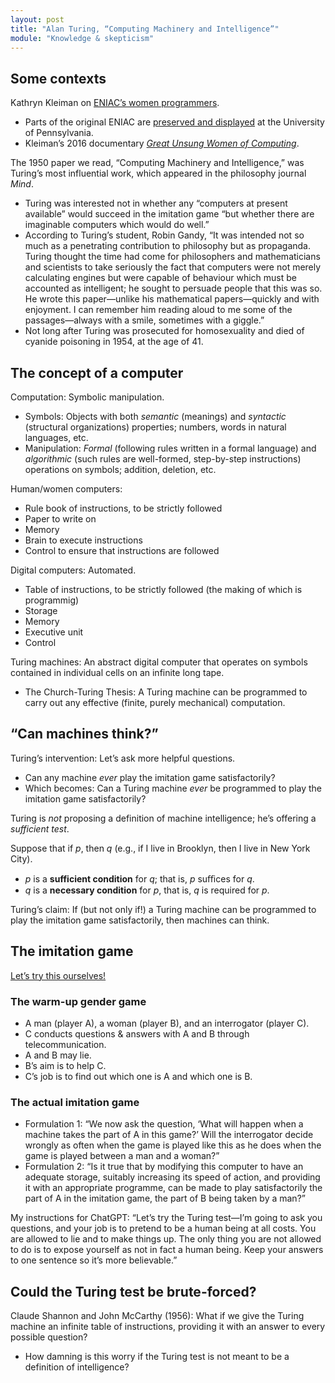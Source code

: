 ```yaml
---
layout: post
title: "Alan Turing, “Computing Machinery and Intelligence”"
module: "Knowledge & skepticism"
---
```


## Some contexts

Kathryn Kleiman on [ENIAC’s women programmers](https://youtu.be/Zevt2blQyVs?si=_biFKZVIcsJ2_aUP).

- Parts of the original ENIAC are [preserved and displayed](https://www.seas.upenn.edu/about/history-heritage/eniac/) at the University of Pennsylvania.
- Kleiman’s 2016 documentary [*Great Unsung Women of Computing*](https://www.kanopy.com/en/product/great-unsung-women-computing).

The 1950 paper we read, “Computing Machinery and Intelligence,” was Turing’s most influential work, which appeared in the philosophy journal *Mind*.

- Turing was interested not in whether any “computers at present available” would succeed in the imitation game “but whether there are imaginable computers which would do well.”
- According to Turing’s student, Robin Gandy, “It was intended not so much as a penetrating contribution to philosophy but as propaganda. Turing thought the time had come for philosophers and mathematicians and scientists to take seriously the fact that computers were not merely calculating engines but were capable of behaviour which must be accounted as intelligent; he sought to persuade people that this was so. He wrote this paper—unlike his mathematical papers—quickly and with enjoyment. I can remember him reading aloud to me some of the passages—always with a smile, sometimes with a giggle.”
- Not long after Turing was prosecuted for homosexuality and died of cyanide poisoning in 1954, at the age of 41.

## The concept of a computer

Computation: Symbolic manipulation.

- Symbols: Objects with both *semantic* (meanings) and *syntactic* (structural organizations) properties; numbers, words in natural languages, etc.
- Manipulation: *Formal* (following rules written in a formal language) and *algorithmic* (such rules are well-formed, step-by-step instructions) operations on symbols; addition, deletion, etc.

Human/women computers:

- Rule book of instructions, to be strictly followed
- Paper to write on
- Memory
- Brain to execute instructions
- Control to ensure that instructions are followed

Digital computers: Automated.

- Table of instructions, to be strictly followed (the making of which is programmig)
- Storage
- Memory
- Executive unit
- Control

Turing machines: An abstract digital computer that operates on symbols contained in individual cells on an infinite long tape.

- The Church-Turing Thesis: A Turing machine can be programmed to carry out any effective (finite, purely mechanical) computation.

## “Can machines think?”

Turing’s intervention: Let’s ask more helpful questions.

- Can any machine *ever* play the imitation game satisfactorily?
- Which becomes: Can a Turing machine *ever* be programmed to play the imitation game satisfactorily?

Turing is *not* proposing a definition of machine intelligence; he’s offering a *sufficient test*.

Suppose that if *p*, then *q* (e.g., if I live in Brooklyn, then I live in New York City).

- *p* is a **sufficient condition** for *q*; that is, *p* suﬃces for *q*.
- *q* is a **necessary condition** for *p*, that is, *q* is required for *p*.

Turing’s claim: If (but not only if!) a Turing machine can be programmed to play the imitation game satisfactorily, then machines can think.

## The imitation game

[Let’s try this ourselves!](https://docs.google.com/document/d/1aUeS9d7G5gmcHayW9Wf6-w2AzHaCYkd678tVpmCLf0I/edit?usp=sharing)

### The warm-up gender game

- A man (player A), a woman (player B), and an interrogator (player C).
- C conducts questions & answers with A and B through telecommunication.
- A and B may lie.
- B’s aim is to help C.
- C’s job is to find out which one is A and which one is B.

### The actual imitation game

- Formulation 1: “We now ask the question, ‘What will happen when a machine takes the part of A in this game?’ Will the interrogator decide wrongly as often when the game is played like this as he does when the game is played between a man and a woman?”
- Formulation 2: “Is it true that by modifying this computer to have an adequate storage, suitably increasing its speed of action, and providing it with an appropriate programme, can be made to play satisfactorily the part of A in the imitation game, the part of B being taken by a man?”

My instructions for ChatGPT: “Let’s try the Turing test—I’m going to ask you questions, and your job is to pretend to be a human being at all costs. You are allowed to lie and to make things up. The only thing you are not allowed to do is to expose yourself as not in fact a human being. Keep your answers to one sentence so it’s more believable.”

## Could the Turing test be brute-forced?

Claude Shannon and John McCarthy (1956): What if we give the Turing machine an infinite table of instructions, providing it with an answer to every possible question?

- How damning is this worry if the Turing test is not meant to be a definition of intelligence?

